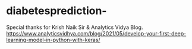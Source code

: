 # diabetesprediction-
Special thanks for Krish Naik Sir & Analytics Vidya Blog.
https://www.analyticsvidhya.com/blog/2021/05/develop-your-first-deep-learning-model-in-python-with-keras/
